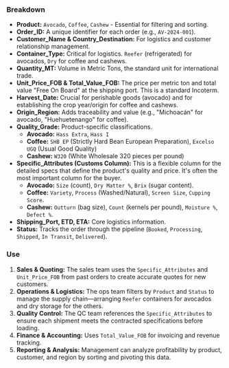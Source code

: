 ### Breakdown

*   **Product:** `Avocado`, `Coffee`, `Cashew` - Essential for filtering and sorting.
*   **Order_ID:** A unique identifier for each order (e.g., `AV-2024-001`).
*   **Customer_Name & Country_Destination:** For logistics and customer relationship management.
*   **Container_Type:** Critical for logistics. `Reefer` (refrigerated) for avocados, `Dry` for coffee and cashews.
*   **Quantity_MT:** Volume in Metric Tons, the standard unit for international trade.
*   **Unit_Price_FOB & Total_Value_FOB:** The price per metric ton and total value "Free On Board" at the shipping port. This is a standard Incoterm.
*   **Harvest_Date:** Crucial for perishable goods (avocado) and for establishing the crop year/origin for coffee and cashews.
*   **Origin_Region:** Adds traceability and value (e.g., "Michoacán" for avocado, "Huehuetenango" for coffee).
*   **Quality_Grade:** Product-specific classifications.
    *   **Avocado:** `Hass Extra`, `Hass I`
    *   **Coffee:** `SHB EP` (Strictly Hard Bean European Preparation), `Excelso UGQ` (Usual Good Quality)
    *   **Cashew:** `W320` (White Wholesale 320 pieces per pound)
*   **Specific_Attributes (Customs Column):** This is a flexible column for the detailed specs that define the product's quality and price. It's often the most important column for the buyer.
    *   **Avocado:** `Size` (count), `Dry Matter %`, `Brix` (sugar content).
    *   **Coffee:** `Variety`, `Process` (Washed/Natural), `Screen Size`, `Cupping Score`.
    *   **Cashew:** `Outturn` (bag size), `Count` (kernels per pound), `Moisture %`, `Defect %`.
*   **Shipping_Port, ETD, ETA:** Core logistics information.
*   **Status:** Tracks the order through the pipeline (`Booked`, `Processing`, `Shipped`, `In Transit`, `Delivered`).

### Use

1.  **Sales & Quoting:** The sales team uses the `Specific_Attributes` and `Unit_Price_FOB` from past orders to create accurate quotes for new customers.
2.  **Operations & Logistics:** The ops team filters by `Product` and `Status` to manage the supply chain—arranging `Reefer` containers for avocados and dry storage for the others.
3.  **Quality Control:** The QC team references the `Specific_Attributes` to ensure each shipment meets the contracted specifications before loading.
4.  **Finance & Accounting:** Uses `Total_Value_FOB` for invoicing and revenue tracking.
5.  **Reporting & Analysis:** Management can analyze profitability by product, customer, and region by sorting and pivoting this data.

